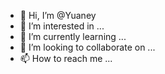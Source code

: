 - 👋 Hi, I’m @Yuaney
- 👀 I’m interested in ...
- 🌱 I’m currently learning ...
- 💞️ I’m looking to collaborate on ...
- 📫 How to reach me ...

<!---
Yuaney/Yuaney is a ✨ special ✨ repository because its `README.md` (this file) appears on your GitHub profile.
You can click the Preview link to take a look at your changes.
--->
